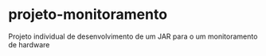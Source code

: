 # projeto-monitoramento
Projeto individual de desenvolvimento de um JAR para o um monitoramento de hardware
